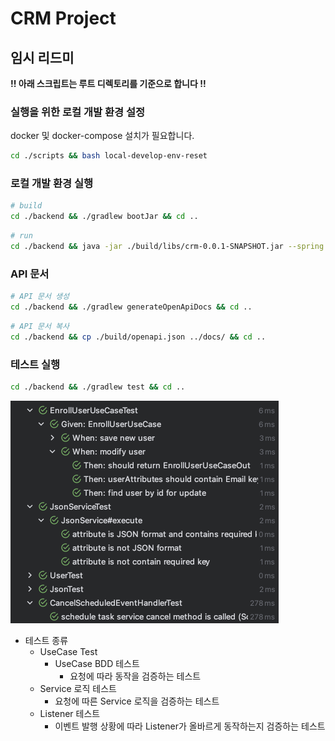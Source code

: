 # CRM Project

## 임시 리드미

**!! 아래 스크립트는 루트 디렉토리를 기준으로 합니다 !!**

### 실행을 위한 로컬 개발 환경 설정

docker 및 docker-compose 설치가 필요합니다.

```bash
cd ./scripts && bash local-develop-env-reset
```

### 로컬 개발 환경 실행

```bash
# build
cd ./backend && ./gradlew bootJar && cd ..
```

```bash
# run
cd ./backend && java -jar ./build/libs/crm-0.0.1-SNAPSHOT.jar --spring.profiles.active=local,new
```

### API 문서

```bash
# API 문서 생성
cd ./backend && ./gradlew generateOpenApiDocs && cd ..
```

```bash
# API 문서 복사
cd ./backend && cp ./build/openapi.json ../docs/ && cd ..
```

### 테스트 실행

```bash
cd ./backend && ./gradlew test && cd ..
```

![image](docs/images/test-result.png)

- 테스트 종류
  - UseCase Test
    - UseCase BDD 테스트
      - 요청에 따라 동작을 검증하는 테스트
  - Service 로직 테스트
    - 요청에 따른 Service 로직을 검증하는 테스트
  - Listener 테스트
    - 이벤트 발행 상황에 따라 Listener가 올바르게 동작하는지 검증하는 테스트
